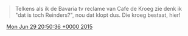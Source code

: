 > Telkens als ik de Bavaria tv reclame van Cafe de Kroeg zie denk ik "dat is toch Reinders?", nou dat klopt dus\. Die kroeg bestaat, hier\!

<img src="../../media/tweet.ico" width="12" /> [Mon Jun 29 20:50:36 +0000 2015](https://twitter.com/DromerDenker/status/615623422584840192)